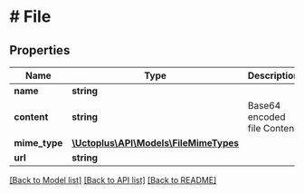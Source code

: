 # # File

## Properties

Name | Type | Description | Notes
------------ | ------------- | ------------- | -------------
**name** | **string** |  | [optional] 
**content** | **string** | Base64 encoded file Content | [optional] 
**mime_type** | [**\Uctoplus\API\Models\FileMimeTypes**](FileMimeTypes.md) |  | [optional] 
**url** | **string** |  | [optional] 

[[Back to Model list]](../../README.md#documentation-for-models) [[Back to API list]](../../README.md#documentation-for-api-endpoints) [[Back to README]](../../README.md)


